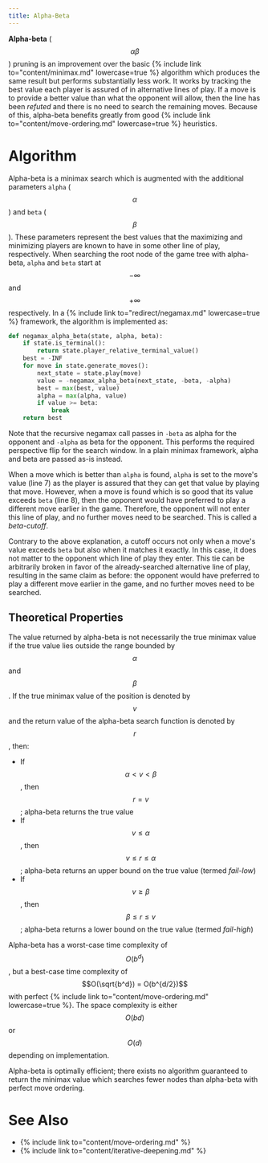 ```yaml
---
title: Alpha-Beta
---
```


**Alpha-beta** ($$\alpha \beta$$) pruning is an improvement over the basic {% include link to="content/minimax.md" lowercase=true %} algorithm which produces the same result but performs substantially less work.
It works by tracking the best value each player is assured of in alternative lines of play.
If a move is to provide a better value than what the opponent will allow, then the line has been *refuted* and there is no need to search the remaining moves.
Because of this, alpha-beta benefits greatly from good {% include link to="content/move-ordering.md" lowercase=true %} heuristics.

# Algorithm

Alpha-beta is a minimax search which is augmented with the additional parameters `alpha` ($$\alpha$$) and `beta` ($$\beta$$).
These parameters represent the best values that the maximizing and minimizing players are known to have in some other line of play, respectively.
When searching the root node of the game tree with alpha-beta, `alpha` and `beta` start at $$- \infty$$ and $$+ \infty$$ respectively.
In a {% include link to="redirect/negamax.md" lowercase=true %} framework, the algorithm is implemented as:

```py
def negamax_alpha_beta(state, alpha, beta):
    if state.is_terminal():
        return state.player_relative_terminal_value()
    best = -INF
    for move in state.generate_moves():
        next_state = state.play(move)
        value = -negamax_alpha_beta(next_state, -beta, -alpha)
        best = max(best, value)
        alpha = max(alpha, value)
        if value >= beta:
            break
    return best
```

Note that the recursive negamax call passes in `-beta` as alpha for the opponent and `-alpha` as beta for the opponent.
This performs the required perspective flip for the search window.
In a plain minimax framework, alpha and beta are passed as-is instead.

When a move which is better than `alpha` is found, `alpha` is set to the move's value (line 7) as the player is assured that they can get that value by playing that move.
However, when a move is found which is so good that its value exceeds `beta` (line 8), then the opponent would have preferred to play a different move earlier in the game.
Therefore, the opponent will not enter this line of play, and no further moves need to be searched.
This is called a *beta-cutoff*.

Contrary to the above explanation, a cutoff occurs not only when a move's value exceeds `beta` but also when it matches it exactly.
In this case, it does not matter to the opponent which line of play they enter.
This tie can be arbitrarily broken in favor of the already-searched alternative line of play, resulting in the same claim as before: the opponent would have preferred to play a different move earlier in the game, and no further moves need to be searched.

## Theoretical Properties

The value returned by alpha-beta is not necessarily the true minimax value if the true value lies outside the range bounded by $$\alpha$$ and $$\beta$$.
If the true minimax value of the position is denoted by $$v$$ and the return value of the alpha-beta search function is denoted by $$r$$, then:

- If $$\alpha < v < \beta$$, then $$r = v$$; alpha-beta returns the true value
- If $$v \le \alpha$$, then $$v \le r \le \alpha$$; alpha-beta returns an upper bound on the true value (termed *fail-low*)
- If $$v \ge \beta$$, then $$\beta \le r \le v$$; alpha-beta returns a lower bound on the true value (termed *fail-high*)

Alpha-beta has a worst-case time complexity of $$O(b^d)$$, but a best-case time complexity of $$O(\sqrt{b^d}) = O(b^{d/2})$$ with perfect {% include link to="content/move-ordering.md" lowercase=true %}.
The space complexity is either $$O(bd)$$ or $$O(d)$$ depending on implementation.

Alpha-beta is optimally efficient; there exists no algorithm guaranteed to return the minimax value which searches fewer nodes than alpha-beta with perfect move ordering.

# See Also

- {% include link to="content/move-ordering.md" %}
- {% include link to="content/iterative-deepening.md" %}
